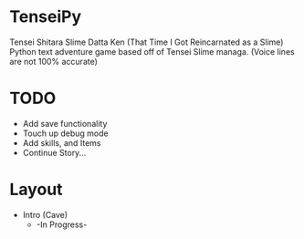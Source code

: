 # TenseiPy

Tensei Shitara Slime Datta Ken (That Time I Got Reincarnated as a Slime)
Python text adventure game based off of Tensei Slime managa. (Voice lines are not 100% accurate)



# TODO
- Add save functionality
- Touch up debug mode
- Add skills, and Items
- Continue Story...


# Layout
- Intro (Cave)
  - -In Progress-


